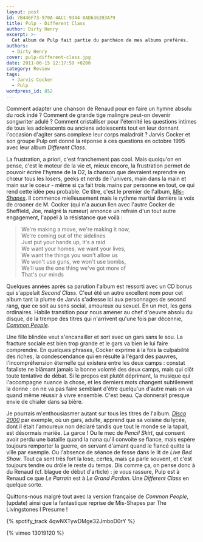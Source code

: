 ```yaml
---
layout: post
id: 7B446F73-970A-4ACC-9344-0AD636203A79
title: Pulp - Different Class
author: Dirty Henry
excerpt: >-
  Cet album de Pulp fait partie du panthéon de mes albums préférés.
authors:
  - Dirty Henry
cover: pulp-different-class.jpg
date: 2011-06-15 12:17:59 +0200
category: Review
tags:
  - Jarvis Cocker
  - Pulp
wordpress_id: 852
---
```


Comment adapter une chanson de Renaud pour en faire un hymne absolu du rock
indé ? Comment de grande tige malingre peut-on devenir songwriter adulé ?
Comment cristalliser pour l'éternité les questions intimes de tous les
adolescents ou anciens adolescents tout en leur donnant l'occasion d'agiter sans
complexe leur corps maladroit ? Jarvis Cocker et son groupe Pulp ont donné la
réponse à ces questions en octobre 1995 avec leur album _Different Class_.

La frustration, a priori, c'est franchement pas cool. Mais quoiqu'on en pense,
c'est le moteur de la vie et, mieux encore, la frustration permet de pouvoir
écrire l'hymne de la D2, la chanson que devraient reprendre en chœur tous les
losers, geeks et nerds de l'univers, main dans la main et main sur le coeur -
même si ça fait trois mains par personne en tout, ce qui rend cette idée peu
probable. Ce titre, c'est le premier de l'album,
[_Mis-Shapes_](http://www.youtube.com/watch?v=PUqg5DLReJA). Il commence
mielleusement mais le rythme martial derrière la voix de crooner de M. Cocker
(qui n'a aucun lien avec l'autre Cocker de Sheffield, Joe, malgré la rumeur)
annonce un refrain d'un tout autre engagement, l'appel à la résistance que
voilà :

> We're making a move, we're making it now,  
> We're coming out of the sidelines  
> Just put your hands up, it's a raid  
> We want your homes, we want your lives,  
> We want the things you won't allow us  
> We won't use guns, we won't use bombs,  
> We'll use the one thing we've got more of  
> That's our minds

Quelques années après sa parution l'album est ressorti avec un CD bonus qui
s'appelait _Second Class_. C'eut été un autre excellent nom pour cet album tant
la plume de Jarvis s'adresse ici aux personnages de second rang, que ce soit au
sens social, amoureux ou sexuel. En un mot, les gens ordinaires. Habile
transition pour nous amener au chef d'oeuvre absolu du disque, de la trempe des
titres qui n'arrivent qu'une fois par décennie,
[_Common People_](http://youtu.be/yuTMWgOduFM).

Une fille blindée veut s'encanailler et sort avec un gars sans le sou. La
fracture sociale est bien trop grande et le gars va bien le lui faire
comprendre. En quelques phrases, Cocker exprime à la fois la culpabilité des
riches, la condescendance qui en résulte à l'égard des pauvres,
l'incompréhension éternelle qui existera entre les deux camps : constat
fataliste ne blâmant jamais la bonne volonté des deux camps, mais qui clôt toute
tentative de débat. Si le propos est plutôt déprimant, la musique qui
l'accompagne nuance la chose, et les derniers mots changent subtilement la
donne : on ne va pas faire semblant d'être quelqu'un d'autre mais on va quand
même réussir à vivre ensemble. C'est beau. Ça donnerait presque envie de chialer
dans sa bière.

Je pourrais m'enthousiasmer autant sur tous les titres de l'album.
[_Disco 2000_](http://youtu.be/qJS3xnD7Mus) par exemple, où un gars, adulte,
apprend que sa voisine du lycée, dont il était l'amoureux non déclaré tandis que
tout le monde se la tapait, est désormais mariée. La garce ! Ou le mec de
_Pencil Skirt_, qui consent avoir perdu une bataille quand la nana qu'il
convoite se fiance, mais espère toujours remporter la guerre, en servant d'amant
quand le fiancé quitte la ville par exemple. Ou l'absence de séance de fesse
dans le lit de _Live Bed Show_. Tout ça sent très fort la lose, certes, mais ça
parle souvent, et c'est toujours tendre ou drôle le reste du temps. Dis comme
ça, on pense donc à du Renaud (cf. blague de début d'article) : je vous rassure,
Pulp est à Renaud ce que _Le Parrain_ est à _Le Grand Pardon_. Une _Different
Class_ en quelque sorte.

Quittons-nous malgré tout avec la version française de _Common People_, (update)
ainsi que la fantastique reprise de Mis-Shapes par The Livingstones I Presume !

{% spotify_track 4qwNXTywDMge32JmboD0rY %}

{% vimeo 13019120 %}
